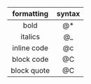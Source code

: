 | formatting | syntax |
|:---:|:---:|
| bold | @* |
| italics | @_ |
| inline code | @c |
| block code | @C |
| block quote | @C |
